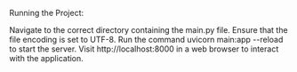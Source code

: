 
Running the Project:

Navigate to the correct directory containing the main.py file.
Ensure that the file encoding is set to UTF-8.
Run the command uvicorn main:app --reload to start the server.
Visit http://localhost:8000 in a web browser to interact with the application.